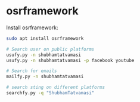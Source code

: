 # osrframework

Install osrframework:
```bash
sudo apt install osrframework
```


```bash
# Search user on public platforms
usufy.py -n shubhamtatvamasi
usufy.py -n shubhamtatvamasi -p facebook youtube

# Search for emails
mailfy.py -n shubhamtatvamasi

# search sting on different platforms
searchfy.py -q "ShubhamTatvamasi"
```


